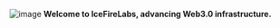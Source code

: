 <p align="center">

<img  alt="image" src="https://github.com/IceFireLabs/.github/assets/34047788/69725346-9dc8-4873-a15a-6e042587801e">
    <b>Welcome to IceFireLabs, advancing Web3.0 infrastructure.</b>
</p>
